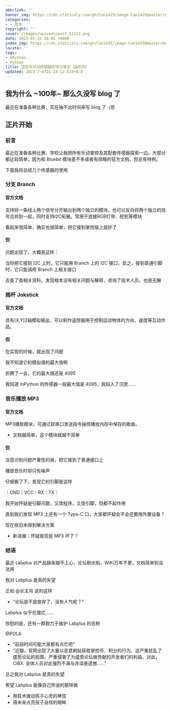 ```yaml
---
abbrlink: ''
banner_img: https://cdn.staticaly.com/gh/Can1425/image-Can1425@master/Hello-World.he5d7jy2ku8.webp
categories:
- - 技术
copyright: ''
cover: /images/uploads/post_61513.png
date: 2023-05-22 16:05 +0800
index_img: https://cdn.staticaly.com/gh/Can1425/image-Can1425@master/Hello-World.he5d7jy2ku8.webp
locate: ''
tags:
- mPython
- Python
title: 这些天乐动传感器的学习笔记（踩的坑）
updated: 2023-7-4T21:14:12.533+8:0
---
```

## 我为什么 ~100年~ 那么久没写 blog 了

最近在准备各种比赛，实在抽不出时间来写 blog 了（悲

## 正片开始

### 前言

最近在准备各种比赛，学校让我把所有乐动掌控及其配套传感器探索一边。大部分都比较简单，因为和 Bluebit 模块差不多或者有简略的官方文档，但总有特例。

下面我将总结几个传感器的使用

### 分支 Branch

#### 官方文档

支持将一条线上两个信号分开输出到两个独立的模块，也可以反向将两个独立的信号合并到一起，同时支持I2C拓展。常用于连接RGB灯带、舵机等模块

看起来很简单，确实也很简单，把它接到掌控版上就好了

#### 但

问题出现了，大概是这样：

当你把它接到 I2C 上时，它只能用 Branch 上的 I2C 接口，反之，接到普通引脚时，它只能调用 Branch 上相关接口

去查了查相关资料，发现根本没有相关问题与解释，咨询了技术人员，也是无解

### 摇杆 Jokstick

#### 官方文档

具有(X,Y)2轴模拟输出，可以制作遥控器用于控制运动物体的方向、速度等互动作品。

#### 但

在实现的时候，就出现了问题

我不知道它的模拟值的最大值啊

折腾了一会，它的最大值还是 4095

我知道 mPython 的传感器一般最大值是 4095，我陷入了沉思......

### 音乐播放 MP3

#### 官方文档

MP3播放模块，可通过软串口发送指令操控播放内存中保存的歌曲。

* 文档越简单，这个模块就越不简单

#### 但

没意识到问题严重性的我，把它接到了普通接口上

播放音乐时却只有噪声

仔细看了下，发现它的引脚是这样

｜GND｜VCC｜RX｜TX｜

我开始怀疑是引脚问题，又改程序，又改引脚，但都不起作用

直到我们发现 MP3 上还有一个 Type-C 口，大家都怀疑会不会还要用外置设备？

现在依旧未得到解决方案

* 新进展：怀疑是否是 MP3 坏了？

### 结语

最近 Labplus 对产品越来越不上心，论坛刷水贴，WiKi万年不更，文档简单到没法用

我对 Labplus 是真的失望

正如 @长主月 说的这样

* “论坛是不是放弃了，没有人气呢？”

Labplus 似乎在摆烂......

欣慰的是，还有一群致力于维护 Labplus 的忠粉

@POLA

* “前段时间可能大家都有点忙吧”
* “近期，官网出现了大量以恶意刷帖获取掌控币、积分的行为。这严重扰乱了盛思论坛的氛围，严重侵害了为盛思论坛做贡献的开发者们的利益。对此，CiBX. 全体人员对此强烈不满与并深表遗憾......”

总之我对 Labplus 是真的失望

希望 Labplus 能像自己所说的那样做

* 用技术拨动孩子心灵的琴弦
* 用未来点亮孩子自信的眼眸
